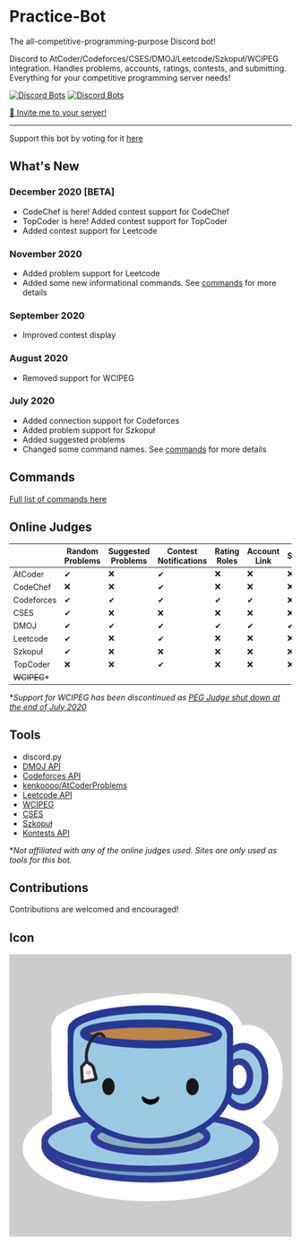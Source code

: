 # Practice-Bot
The all-competitive-programming-purpose Discord bot!

Discord to AtCoder/Codeforces/CSES/DMOJ/Leetcode/Szkopuł/WCIPEG integration. Handles problems, accounts, ratings, contests, and submitting. Everything for your competitive programming server needs!

[![Discord Bots](https://top.gg/api/widget/status/691416325557452861.svg)](https://top.gg/bot/691416325557452861)
[![Discord Bots](https://top.gg/api/widget/servers/691416325557452861.svg)](https://top.gg/bot/691416325557452861)

[🍵 Invite me to your server!](https://discord.com/api/oauth2/authorize?client_id=691416325557452861&permissions=402779152&scope=bot)

---

Support this bot by voting for it [here](https://top.gg/bot/691416325557452861/vote)

## What's New 

### December 2020 \[BETA\]
 * CodeChef is here! Added contest support for CodeChef
 * TopCoder is here! Added contest support for TopCoder
 * Added contest support for Leetcode

### November 2020
 * Added problem support for Leetcode
 * Added some new informational commands. See [commands](https://github.com/kevinjycui/Practice-Bot/wiki/Commands) for more details

### September 2020
 * Improved contest display

### August 2020
 * Removed support for WCIPEG

### July 2020
 * Added connection support for Codeforces
 * Added problem support for Szkopuł
 * Added suggested problems
 * Changed some command names. See [commands](https://github.com/kevinjycui/Practice-Bot/wiki/Commands) for more details

## Commands
[Full list of commands here](https://github.com/kevinjycui/Practice-Bot/wiki/Commands)

## Online Judges
| | Random Problems | Suggested Problems | Contest Notifications | Rating Roles | Account Link | Submission |
|---|---|---|---|---|---|---|
| AtCoder | ✔ | ❌ | ✔ | ❌ | ❌ | ❌ |
| CodeChef | ❌ | ❌ | ✔ | ❌ | ❌ | ❌ |
| Codeforces | ✔ | ✔ | ✔ | ✔ | ✔ | ❌ |
| CSES | ✔ | ❌ | ❌ | ❌ | ❌ | ❌ |
| DMOJ | ✔ | ✔ | ✔ | ✔ | ✔ | ✔ |
| Leetcode | ✔ | ❌ | ✔ | ❌ | ❌ | ❌ |
| Szkopuł | ✔ | ❌ | ❌ | ❌ | ❌ | ❌ |
| TopCoder | ❌ | ❌ | ✔ | ❌ | ❌ | ❌ |
| ~~WCIPEG~~* |  |  |  |  |  |  |

**Support for WCIPEG has been discontinued as [PEG Judge shut down at the end of July 2020](https://wcipeg.com/announcement/9383)*

## Tools
 - discord.py
 - [DMOJ API](https://dmoj.ca/api/)
 - [Codeforces API](https://codeforces.com/apiHelp)
 - [kenkoooo/AtCoderProblems](https://github.com/kenkoooo/AtCoderProb✔ems)
 - [Leetcode API](https://leetcode.com/api/problems/algorithms/)
 - [WCIPEG](https://wcipeg.com/main)
 - [CSES](https://cses.fi/)
 - [Szkopuł](https://szkopul.edu.pl/)
 - [Kontests API](https://kontests.net/api)

 **Not affiliated with any of the online judges used. Sites are only used as tools for this bot.*

## Contributions
Contributions are welcomed and encouraged!

## Icon
![](icon.png)
